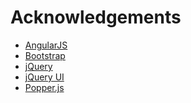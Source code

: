 # Acknowledgements

- [AngularJS](https://angularjs.org/)
- [Bootstrap](https://getbootstrap.com/)
- [jQuery](https://jquery.com/)
- [jQuery UI](https://jqueryui.com/)
- [Popper.js](https://popper.js.org/)
<!-- - [Chart.js](https://www.chartjs.org)
  - [chartjs-plugin-annotation.js](https://github.com/chartjs/chartjs-plugin-annotation)
  - [chartjs-plugin-datalabels](https://github.com/chartjs/chartjs-plugin-datalabels) -->
<!-- - [Angular Filter](https://github.com/a8m/angular-filter/) -->
<!-- - [sorttable](http://www.kryogenix.org/code/browser/sorttable/) -->
<!-- - [momentjs](https://momentjs.com/) -->
